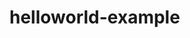 # helloworld-example


<!-- backup execute command
git pull origin master
pm2 stop app.js
pwd
npm install
export BUILD_ID=dontKillMePlease
pm2 start app.js --name "musician-name" -- start --watch -->